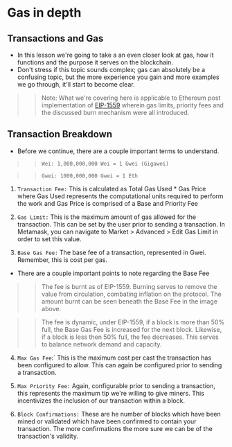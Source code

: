 # Gas in depth

## Transactions and Gas
- In this lesson we're going to take a an even closer look at gas, how it functions and the purpose it serves on the blockchain.
- Don't stress if this topic sounds complex; gas can absolutely be a confusing topic, but the more experience you gain and more examples we go through, it'll start to become clear.

>> Note: What we're covering here is applicable to Ethereum post implementation of [EIP-1559](https://eips.ethereum.org/EIPS/eip-1559) wherein gas limits, priority fees and the discussed burn mechanism were all introduced.

## Transaction Breakdown
- Before we continue, there are a couple important terms to understand.

>> `Wei: 1,000,000,000 Wei = 1 Gwei (Gigawei)`

>> `Gwei: 1000,000,000 Gwei = 1 Eth`

1. `Transaction Fee:` This is calculated as Total Gas Used * Gas Price where Gas Used represents the computational units required to perform the work and Gas Price is comprised of a Base and Priority Fee

2. `Gas Limit:` This is the maximum amount of gas allowed for the transaction. This can be set by the user prior to sending a transaction.
In Metamask, you can navigate to Market > Advanced > Edit Gas Limit in order to set this value.

3. `Base Gas Fee:` The base fee of a transaction, represented in Gwei. Remember, this is cost per gas.
- There are a couple important points to note regarding the Base Fee

>> The fee is burnt as of EIP-1559. Burning serves to remove the value from circulation, combating inflation on the protocol. The amount burnt can be seen beneath the Base Fee in the image above.

>> The fee is dynamic, under EIP-1559, if a block is more than 50% full, the Base Gas Fee is increased for the next block. Likewise, if a block is less then 50% full, the fee decreases. This serves to balance network demand and capacity.

4. `Max Gas Fee`:` This is the maximum cost per cast the transaction has been configured to allow. This can again be configured prior to sending a transaction.

5. `Max Priority Fee:` Again, configurable prior to sending a transaction, this represents the maximum tip we're willing to give miners. This incentivizes the inclusion of our transaction within a block.

6. `Block Confirmations:` These are he number of blocks which have been mined or validated which have been confirmed to contain your transaction. The more confirmations the more sure we can be of the transaction's validity.

##
